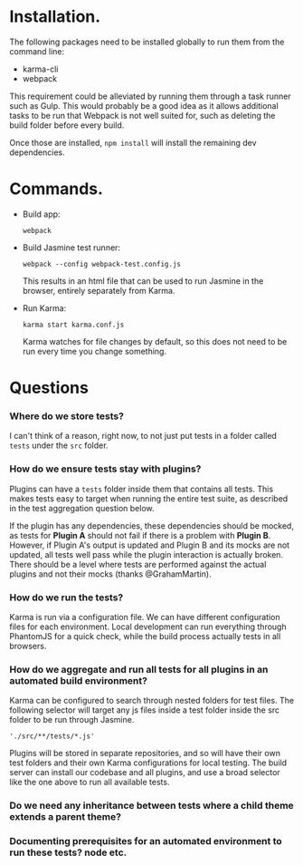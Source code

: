 # Installation.

The following packages need to be installed globally to run them from the command line:

- karma-cli
- webpack

This requirement could be alleviated by running them through a task runner such as Gulp. This would probably be a good idea as it allows additional tasks to be run that Webpack is not well suited for, such as deleting the build folder before every build.

Once those are installed, `npm install` will install the remaining dev dependencies.

# Commands.
-   Build app:

    `webpack`

-   Build Jasmine test runner:

    `webpack --config webpack-test.config.js`
    
    This results in an html file that can be used to run Jasmine in the browser, entirely separately from Karma.

-   Run Karma:

    `karma start karma.conf.js`
    
    Karma watches for file changes by default, so this does not need to be run every time you change something.

# Questions

### Where do we store tests?

I can't think of a reason, right now, to not just put tests in a folder called `tests` under the `src` folder.

### How do we ensure tests stay with plugins?

Plugins can have a `tests` folder inside them that contains all tests. This makes tests easy to target when running the entire test suite, as described in the test aggregation question below.
 
If the plugin has any dependencies, these dependencies should be mocked, as tests for **Plugin A** should not fail if there is a problem with **Plugin B**. However, if Plugin A's output is updated and Plugin B and its mocks are not updated, all tests well pass while the plugin interaction is actually broken. There should be a level where tests are performed against the actual plugins and not their mocks (thanks @GrahamMartin).

### How do we run the tests?

Karma is run via a configuration file. We can have different configuration files for each environment. Local development can run everything through PhantomJS for a quick check, while the build process actually tests in all browsers.

### How do we aggregate and run all tests for all plugins in an automated build environment?

Karma can be configured to search through nested folders for test files. The following selector will target any js files inside a test folder inside the src folder to be run through Jasmine. 

`'./src/**/tests/*.js'`

Plugins will be stored in separate repositories, and so will have their own test folders and their own Karma configurations for local testing. The build server can install our codebase and all plugins, and use a broad selector like the one above to run all available tests.

### Do we need any inheritance between tests where a child theme extends a parent theme?



### Documenting prerequisites for an automated environment to run these tests? node etc.


